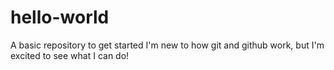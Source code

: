 # hello-world
A basic repository to get started
I'm new to how git and github work, but I'm excited to see what I can do!
